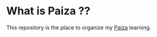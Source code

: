 # What is Paiza ??

This repository is the place to organize my [Paiza](https://paiza.jp/works) learning.
